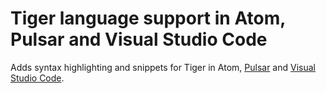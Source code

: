 # Tiger language support in Atom, Pulsar and Visual Studio Code

Adds syntax highlighting and snippets for Tiger in Atom, [Pulsar](https://web.pulsar-edit.dev/packages/language-tiger) and [Visual Studio Code](https://marketplace.visualstudio.com/items?itemName=TrisTOON.language-tiger).
